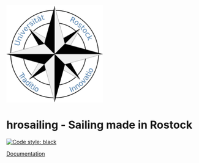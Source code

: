 <img src="logo.png" width=50% height=50%>

# hrosailing - Sailing made in Rostock
[![Code style: black](https://img.shields.io/badge/code%20style-black-000000.svg)](https://github.com/psf/black)

[Documentation](https://vfdannenberg.github.io/PolarDiagrams "hrosailing")

